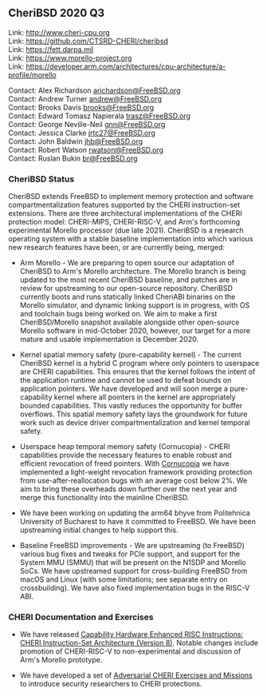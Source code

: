 ## CheriBSD 2020 Q3 ##

Link:    http://www.cheri-cpu.org  
Link:    https://github.com/CTSRD-CHERI/cheribsd  
Link:    https://fett.darpa.mil  
Link:    https://www.morello-project.org  
Link:    https://developer.arm.com/architectures/cpu-architecture/a-profile/morello  

Contact: Alex Richardson <arichardson@FreeBSD.org>  
Contact: Andrew Turner <andrew@FreeBSD.org>  
Contact: Brooks Davis <brooks@FreeBSD.org>  
Contact: Edward Tomasz Napierala <trasz@FreeBSD.org>  
Contact: George Neville-Neil <gnn@FreeBSD.org>  
Contact: Jessica Clarke <jrtc27@FreeBSD.org>  
Contact: John Baldwin <jhb@FreeBSD.org>  
Contact: Robert Watson <rwatson@FreeBSD.org>  
Contact: Ruslan Bukin <br@FreeBSD.org>  

### CheriBSD Status ###

CheriBSD extends FreeBSD to implement memory protection and software
compartmentalization features supported by the CHERI instruction-set
extensions.  There are three architectural implementations of the
CHERI protection model: CHERI-MIPS, CHERI-RISC-V, and Arm's forthcoming
experimental Morello processor (due late 2021).  CheriBSD is a research
operating system with a stable baseline implementation into which
various new research features have been, or are currently being, merged:

 * Arm Morello - We are preparing to open source our adaptation of
 CheriBSD to Arm's Morello architecture.  The Morello branch is being
 updated to the most recent CheriBSD baseline, and patches are in review
 for upstreaming to our open-source repository.  CheriBSD currently boots
 and runs statically linked CheriABI binaries on the Morello simulator,
 and dynamic linking support is in progress, with OS and toolchain bugs
 being worked on.  We aim to make a first CheriBSD/Morello snapshot
 available alongside other open-source Morello software in mid-October
 2020, however, our target for a more mature and usable implementation is
 December 2020.

 * Kernel spatial memory safety (pure-capability kernel) - The current
 CheriBSD kernel is a hybrid C program where only pointers to userspace
 are CHERI capabilities. This ensures that the kernel follows the
 intent of the application runtime and cannot be used to defeat
 bounds on application pointers. We have developed and will soon
 merge a pure-capability kernel where all pointers in the kernel are
 appropriately bounded capabilities. This vastly reduces the opportunity
 for buffer overflows. This spatial memory safety lays the
 groundwork for future work such as device driver compartmentalization
 and kernel temporal safety.

 * Userspace heap temporal memory safety (Cornucopia) - CHERI
 capabilities provide the necessary features to enable
 robust and efficient revocation of freed pointers.  With [Cornucopia](https://www.cl.cam.ac.uk/research/security/ctsrd/pdfs/2020oakland-cornucopia.pdf)
 we have implemented a light-weight revocation framework providing
 protection from use-after-reallocation bugs with an average cost below
 2%.  We aim to bring these overheads down further over the next year and
 merge this functionality into the mainline CheriBSD.

 * We have been working on updating the arm64 bhyve from Politehnica
 University of Bucharest to have it committed to FreeBSD. We have been
 upstreaming initial changes to help support this.

 * Baseline FreeBSD improvements - We are upstreaming (to FreeBSD) various
 bug fixes and tweaks for PCIe support, and support for the System MMU (SMMU)
 that will be present on the N1SDP and Morello SoCs.  We have upstreamed
 support for cross-building FreeBSD from macOS and Linux (with some
 limitations; see separate entry on crossbuilding).  We have also fixed
 implementation bugs in the RISC-V ABI.

### CHERI Documentation and Exercises ###

 * We have released [Capability Hardware Enhanced RISC Instructions: CHERI
 Instruction-Set Architecture (Version 8)](https://www.cl.cam.ac.uk/techreports/UCAM-CL-TR-951.pdf).
 Notable changes include promotion of CHERI-RISC-V to non-experimental
 and discussion of Arm's Morello prototype.

 * We have developed a set of [Adversarial CHERI Exercises and
 Missions](https://ctsrd-cheri.github.io/cheri-exercises) to introduce security
 researchers to CHERI protections.
